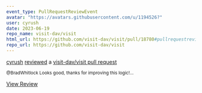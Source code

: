 ```yaml
---
event_type: PullRequestReviewEvent
avatar: "https://avatars.githubusercontent.com/u/1194526?"
user: cyrush
date: 2023-06-19
repo_name: visit-dav/visit
html_url: https://github.com/visit-dav/visit/pull/18780#pullrequestreview-1486974920
repo_url: https://github.com/visit-dav/visit
---
```


<a href='https://github.com/cyrush' target='_blank'>cyrush</a> <a href='https://github.com/visit-dav/visit/pull/18780#pullrequestreview-1486974920' target='_blank'>reviewed</a> a <a href='https://github.com/visit-dav/visit/pull/18780' target='_blank'>visit-dav/visit pull request</a>

<small>@BradWhitlock Looks good, thanks for improving this logic!...</small>

<a href='https://github.com/visit-dav/visit/pull/18780#pullrequestreview-1486974920' target='_blank'>View Review</a>